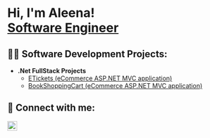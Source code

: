 <h1>Hi, I'm Aleena! <br/> <a href="https://www.linkedin.com/in/aleena-thomas-216282187/">Software Engineer</a></h1>

<h2>👨‍💻 Software Development Projects:</h2>

- <b>.Net FullStack Projects</b>
  - [ETickets (eCommerce ASP.NET MVC application)](https://github.com/Aleena279/complete-ecommerce-aspnet-mvc-application)
  - [BookShoppingCart (eCommerce ASP.NET MVC application)](https://github.com/Aleena279/BookShoppingCartMvc)
<!--
- <b>Full Stack Web App (React, NodeJS, Azure, and Machine Learning Components)</b>
  - [Image Analysis Middleware](https://github.com/Aleena279/Project1/tree/main)

-->
<h2> 🤳 Connect with me:</h2>

[<img align="left" alt="JoshMadakor | LinkedIn" width="22px" src="https://cdn.jsdelivr.net/npm/simple-icons@v3/icons/linkedin.svg" />][linkedin]

[linkedin]: https://www.linkedin.com/in/aleena-thomas-216282187/

<!--
**joshmadakor1/joshmadakor1** is a ✨ _special_ ✨ repository because its `README.md` (this file) appears on your GitHub profile.

Here are some ideas to get you started:

- 🔭 I’m currently working on ...
- 🌱 I’m currently learning ...
- 👯 I’m looking to collaborate on ...
- 🤔 I’m looking for help with ...
- 💬 Ask me about ...
- 📫 How to reach me: ...
- 😄 Pronouns: ...
- ⚡ Fun fact: ...
-->
